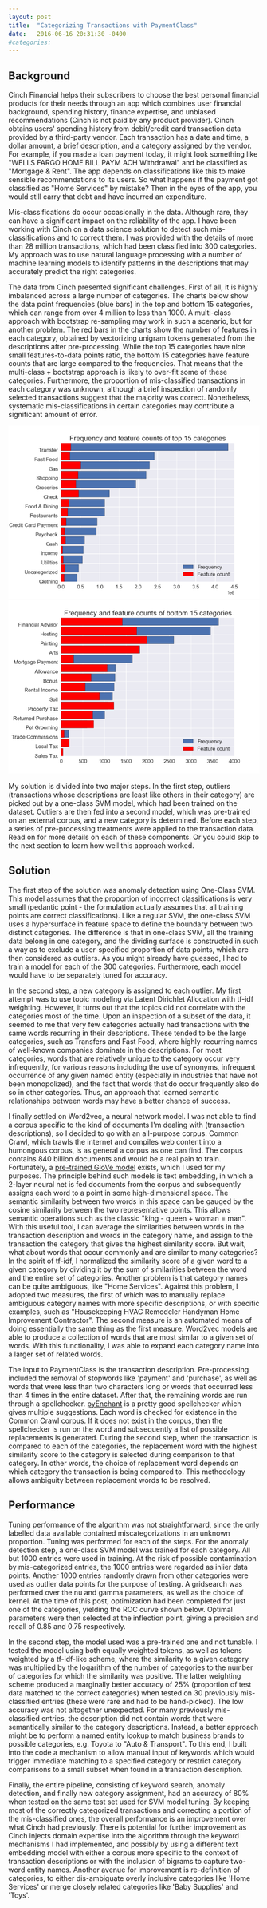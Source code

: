 ```yaml
---
layout: post
title:  "Categorizing Transactions with PaymentClass"
date:   2016-06-16 20:31:30 -0400
#categories: 
---
```


<h2>Background</h2>

Cinch Financial helps their subscribers to choose the best personal financial products for their needs through an app which combines user financial background, spending history, finance expertise, and unbiased recommendations (Cinch is not paid by any product provider).
Cinch obtains users' spending history from debit/credit card transaction data provided by a third-party vendor. Each transaction has a date and time, a dollar amount, a brief description, and a category assigned by the vendor. For example, if you made a loan payment today, it might look something like "WELLS FARGO HOME BILL PAYM ACH Withdrawal" and be classified as "Mortgage & Rent". The app depends on classifications like this to make sensible recommendations to its users. So what happens if the payment got classified as "Home Services" by mistake? Then in the eyes of the app, you would still carry that debt and have incurred an expenditure. 

Mis-classifications do occur occasionally in the data. Although rare, they can have a significant impact on the reliability of the app. I have been working with Cinch on a data science solution to detect such mis-classifications and to correct them. I was provided with the details of more than 28 million transactions, which had been classified into 300 categories. My approach was to use natural language processing with a number of machine learning models to identify patterns in the descriptions that may accurately predict the right categories.

The data from Cinch presented significant challenges. First of all, it is highly imbalanced across a large number of categories. The charts below show the data point frequencies (blue bars) in the top and bottom 15 categories, which can range from over 4 million to less than 1000. A multi-class approach with bootstrap re-sampling may work in such a scenario, but for another problem. The red bars in the charts show the number of features in each category, obtained by vectorizing unigram tokens generated from the descriptions after pre-processing. While the top 15 categories have nice small features-to-data points ratio, the bottom 15 categories have feature counts that are large compared to the frequencies. That means that the multi-class + bootstrap approach is likely to over-fit some of these categories. Furthermore, the proportion of mis-classified transactions in each category was unknown, although a brief inspection of randomly selected transactions suggest that the majority was correct. Nonetheless, systematic mis-classifications in certain categories may contribute a significant amount of error.

<img src="../images/top15_cat_features.png"><img src="../images/bottom15_cat_features.png">

My solution is divided into two major steps. In the first step, outliers (transactions whose descriptions are least like others in their category) are picked out by a one-class SVM model, which had been trained on the dataset. Outliers are then fed into a second model, which was pre-trained on an external corpus, and a new category is determined. Before each step, a series of pre-processing treatments were applied to the transaction data. Read on for more details on each of these components. Or you could skip to the next section to learn how well this approach worked.

<h2>Solution</h2>

The first step of the solution was anomaly detection using One-Class SVM. This model assumes that the proportion of incorrect classifications is very small (pedantic point - the formulation actually assumes that all training points are correct classifications). Like a regular SVM, the one-class SVM uses a hypersurface in feature space to define the boundary between two distinct categories. The difference is that in one-class SVM, all the training data belong in one category, and the dividing surface is constructed in such a way as to exclude a user-specified proportion of data points, which are then considered as outliers. As you might already have guessed, I had to train a model for each of the 300 categories. Furthermore, each model would have to be separately tuned for accuracy.

In the second step, a new category is assigned to each outlier. My first attempt was to use topic modeling via Latent Dirichlet Allocation with tf-idf weighting. However, it turns out that the topics did not correlate with the categories most of the time. Upon an inspection of a subset of the data, it seemed to me that very few categories actually had transactions with the same words recurring in their descriptions. These tended to be the large categories, such as Transfers and Fast Food, where highly-recurring names of well-known companies dominate in the descriptions. For most categories, words that are relatively unique to the category occur very infrequently, for various reasons including the use of synonyms, infrequent occurrence of any given named entity (especially in industries that have not been monopolized), and the fact that words that do occur frequently also do so in other categories. Thus, an approach that learned semantic relationships between words may have a better chance of success.

I finally settled on Word2vec, a neural network model. I was not able to find a corpus specific to the kind of documents I'm dealing with (transaction descriptions), so I decided to go with an all-purpose corpus. Common Crawl, which trawls the internet and compiles web content into a humongous corpus, is as general a corpus as one can find. The corpus contains 840 billion documents and would be a real pain to train. Fortunately, a <a href="http://nlp.stanford.edu/projects/glove/">pre-trained GloVe model</a> exists, which I used for my purposes. The principle behind such models is text embedding, in which a 2-layer neural net is fed documents from the corpus and subsequently assigns each word to a point in some high-dimensional space. The semantic similarity between two words in this space can be gauged by the cosine similarity between the two representative points. This allows semantic operations such as the classic "king - queen + woman = man". With this useful tool, I can average the similarities between words in the transaction description and words in the category name, and assign to the transaction the category that gives the highest similarity score. But wait, what about words that occur commonly and are similar to many categories? In the spirit of tf-idf, I normalized the similarity score of a given word to a given category by dividing it by the sum of similarities between the word and the entire set of categories. Another problem is that category names can be quite ambiguous, like "Home Services". Against this problem, I adopted two measures, the first of which was to manually replace ambiguous category names with more specific descriptions, or with specific examples, such as "Housekeeping HVAC Remodeler Handyman Home Improvement Contractor". The second measure is an automated means of doing essentially the same thing as the first measure. Word2vec models are able to produce a collection of words that are most similar to a given set of words. With this functionality, I was able to expand each category name into a larger set of related words.

The input to PaymentClass is the transaction description. Pre-processing included the removal of stopwords like 'payment' and 'purchase', as well as words that were less than two characters long or words that occurred less than 4 times in the entire dataset. After that, the remaining words are run through a spellchecker. <a href="http://pythonhosted.org/pyenchant/">pyEnchant</a> is a pretty good spellchecker which gives multiple suggestions. Each word is checked for existence in the Common Crawl corpus. If it does not exist in the corpus, then the spellchecker is run on the word and subsequently a list of possible replacements is generated. During the second step, when the transaction is compared to each of the categories, the replacement word with the highest similarity score to the category is selected during comparison to that category. In other words, the choice of replacement word depends on which category the transaction is being compared to. This methodology allows ambiguity between replacement words to be resolved. 

<h2>Performance</h2>
 
Tuning performance of the algorithm was not straightforward, since the only labelled data available contained miscategorizations in an unknown proportion. Tuning was performed for each of the steps. For the anomaly detection step, a one-class SVM model was trained for each category. All but 1000 entries were used in training. At the risk of possible contamination by mis-categorized entries, the 1000 entries were regarded as inlier data points. Another 1000 entries randomly drawn from other categories were used as outlier data points for the purpose of testing. A gridsearch was performed over the nu and gamma parameters, as well as the choice of kernel. 
At the time of this post, optimization had been completed for just one of the categories, yielding the ROC curve shown below. Optimal parameters were then selected at the inflection point, giving a
precision and recall of 0.85 and 0.75 respectively. 

In the second step, the model used was a pre-trained one and not tunable. I tested the model using both equally weighted tokens, as well as tokens weighted by a tf-idf-like scheme, where the similarity to a given category was multiplied by the logarithm of the number of categories to the number of categories for which the similarity was positive. The latter weighting scheme produced a marginally better accuracy of 25% (proportion of test data matched to the correct categories) when tested on 30 previously mis-classified entries (these were rare and had to be hand-picked). The low accuracy was not altogether unexpected. For many previously mis-classified entries, the description did not contain words that were semantically similar to the category descriptions. Instead, a better approach might be to perform a named entity lookup to match business brands to possible categories, e.g. Toyota to "Auto & Transport". To this end, I built into the code a mechanism to allow manual input of keywords which would trigger immediate matching to a specified category or restrict category comparisons to a small subset when found in a transaction description. 

Finally, the entire pipeline, consisting of keyword search, anomaly detection, and finally new category assignment, had an accuracy of 80% when tested on the same test set used for SVM model tuning. By keeping most of the correctly categorized transactions and correcting a portion of the mis-classified ones, the overall performance is an improvement over what Cinch had previously. There is potential for further improvement as Cinch injects domain expertise into the algorithm through the keyword mechanisms I had implemented, and possibly by using a different text embedding model with either a corpus more specific to the context of transaction descriptions or with the inclusion of bigrams to capture two-word entity names. Another avenue for improvement is re-definition of categories, to either dis-ambiguate overly inclusive categories like 'Home Services' or merge closely related categories like 'Baby Supplies' and 'Toys'.
 
